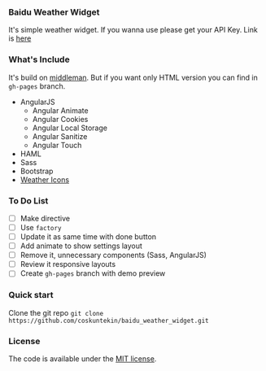 ### Baidu Weather Widget
It's simple weather widget. If you wanna use please get your API Key.
Link is [here](http://lbsyun.baidu.com/apiconsole/key)

### What's Include
It's build on [middleman](https://middlemanapp.com/). But if you want only HTML version you can find in `gh-pages` branch. 

- AngularJS
    - Angular Animate
    - Angular Cookies
    - Angular Local Storage
    - Angular Sanitize
    - Angular Touch 
- HAML
- Sass
- Bootstrap
- [Weather Icons](http://www.artill.de/weather-icon-font/)

### To Do List
* [ ] Make directive
* [ ] Use `factory`
* [ ] Update it as same time with done button
* [ ] Add animate to show settings layout
* [ ] Remove it, unnecessary components (Sass, AngularJS)
* [ ] Review it responsive layouts
* [ ] Create `gh-pages` branch with demo preview 

### Quick start
Clone the git repo `git clone https://github.com/coskuntekin/baidu_weather_widget.git`

### License
The code is available under the
[MIT license](https://github.com/coskuntekin/middleman-starter-kit/blob/master/LICENSE).
